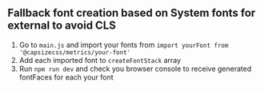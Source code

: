 ## Fallback font creation based on System fonts for external to avoid CLS

1. Go to `main.js` and import your fonts from `import yourFont from '@capsizecss/metrics/your-font'`
2. Add each imported font to `createFontStack` array
3. Run `npm run dev` and check you browser console to receive generated fontFaces for each your font
